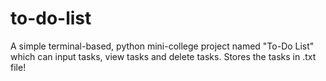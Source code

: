 # to-do-list
A simple terminal-based, python mini-college project named "To-Do List" which can input tasks, view tasks and delete tasks. Stores the tasks in .txt file!
